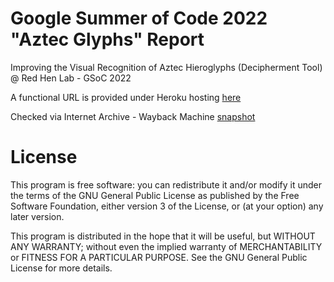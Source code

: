 
# Google Summer of Code 2022 "Aztec Glyphs" Report

Improving the Visual Recognition of Aztec Hieroglyphs (Decipherment Tool) @ Red Hen Lab - GSoC 2022

A functional URL is provided under Heroku hosting [here](https://aztecglyphrecognition.herokuapp.com)

Checked via Internet Archive - Wayback Machine [snapshot](https://web.archive.org/web/20220901011251/https://aztecglyphrecognition.herokuapp.com/)

# License

This program is free software: you can redistribute it and/or modify it under the terms of the GNU General Public License as published by the Free Software Foundation, either version 3 of the License, or (at your option) any later version.

This program is distributed in the hope that it will be useful, but WITHOUT ANY WARRANTY; without even the implied warranty of MERCHANTABILITY or FITNESS FOR A PARTICULAR PURPOSE. See the GNU General Public License for more details.
